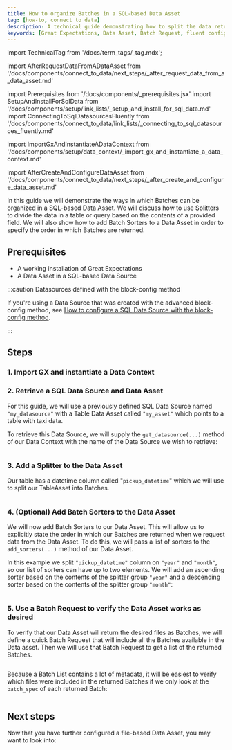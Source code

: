 ```yaml
---
title: How to organize Batches in a SQL-based Data Asset
tag: [how-to, connect to data]
description: A technical guide demonstrating how to split the data returned by a SQL Data Asset into multiple Batches and explicitly sort those Batches.
keywords: [Great Expectations, Data Asset, Batch Request, fluent configuration method, SQL]
---
```


import TechnicalTag from '/docs/term_tags/_tag.mdx';

import AfterRequestDataFromADataAsset from '/docs/components/connect_to_data/next_steps/_after_request_data_from_a_data_asset.md'

<!-- ## Introduction -->

<!-- ## Prerequisites -->
import Prerequisites from '/docs/components/_prerequisites.jsx'
import SetupAndInstallForSqlData from '/docs/components/setup/link_lists/_setup_and_install_for_sql_data.md'
import ConnectingToSqlDatasourcesFluently from '/docs/components/connect_to_data/link_lists/_connecting_to_sql_datasources_fluently.md'

<!-- ### Import GX and instantiate a Data Context -->
import ImportGxAndInstantiateADataContext from '/docs/components/setup/data_context/_import_gx_and_instantiate_a_data_context.md'

<!-- ## Next steps -->
import AfterCreateAndConfigureDataAsset from '/docs/components/connect_to_data/next_steps/_after_create_and_configure_data_asset.md'

In this guide we will demonstrate the ways in which Batches can be organized in a SQL-based Data Asset.  We will discuss how to use Splitters to divide the data in a table or query based on the contents of a provided field.  We will also show how to add Batch Sorters to a Data Asset in order to specify the order in which Batches are returned.

## Prerequisites

<Prerequisites>

- A working installation of Great Expectations
- A Data Asset in a SQL-based Data Source

</Prerequisites>


<!-- TODO <details>
<summary>

### If you still need to set up and install GX...

</summary>

Please reference the appropriate one of these guides:

<SetupAndInstallForSqlData />

</details>

<details>
<summary>

### If you still need to connect a Data Source to a SQL database...

</summary>

Please reference the appropriate one of these guides:

<ConnectingToSqlDatasourcesFluently />

</details>
-->

:::caution Datasources defined with the block-config method

If you're using a Data Source that was created with the advanced block-config method, see [How to configure a SQL Data Source with the block-config method](/docs/0.15.50/guides/connecting_to_your_data/datasource_configuration/how_to_configure_a_sql_datasource).

:::

## Steps

### 1. Import GX and instantiate a Data Context

<ImportGxAndInstantiateADataContext />

### 2. Retrieve a SQL Data Source and Data Asset

For this guide, we will use a previously defined SQL Data Source named `"my_datasource"` with a Table Data Asset called `"my_asset"` which points to a table with taxi data. 

To retrieve this Data Source, we will supply the `get_datasource(...)` method of our Data Context with the name of the Data Source we wish to retrieve:

```python name="tests/integration/docusaurus/connecting_to_your_data/fluent_datasources/organize_batches_in_sqlite_datasource.py my_datasource"
```

### 3. Add a Splitter to the Data Asset

Our table has a datetime column called "`pickup_datetime`" which we will use to split our TableAsset into Batches.

```python name="tests/integration/docusaurus/connecting_to_your_data/fluent_datasources/organize_batches_in_sqlite_datasource.py add_splitter_year_and_month"
```

### 4. (Optional) Add Batch Sorters to the Data Asset

We will now add Batch Sorters to our Data Asset.  This will allow us to explicitly state the order in which our Batches are returned when we request data from the Data Asset.  To do this, we will pass a list of sorters to the `add_sorters(...)` method of our Data Asset.

In this example we split `"pickup_datetime"` column on `"year"` and `"month"`, so our list of sorters can have up to two elements.  We will add an ascending sorter based on the contents of the splitter group `"year"` and a descending sorter based on the contents of the splitter group `"month"`:

```python name="tests/integration/docusaurus/connecting_to_your_data/fluent_datasources/organize_batches_in_sqlite_datasource.py add_sorters"
```

### 5. Use a Batch Request to verify the Data Asset works as desired

To verify that our Data Asset will return the desired files as Batches, we will define a quick Batch Request that will include all the Batches available in the Data asset.  Then we will use that Batch Request to get a list of the returned Batches.

```python name="tests/integration/docusaurus/connecting_to_your_data/fluent_datasources/organize_batches_in_sqlite_datasource.py my_batch_list"
```

Because a Batch List contains a lot of metadata, it will be easiest to verify which files were included in the returned Batches if we only look at the `batch_spec` of each returned Batch:

```python name="tests/integration/docusaurus/connecting_to_your_data/fluent_datasources/organize_batches_in_sqlite_datasource.py print_batch_spec"
```

## Next steps

Now that you have further configured a file-based Data Asset, you may want to look into:

<AfterRequestDataFromADataAsset />